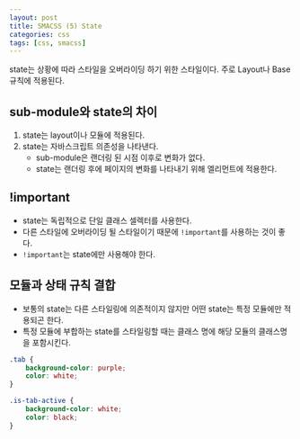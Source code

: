 ```yaml
---
layout: post
title: SMACSS (5) State
categories: css
tags: [css, smacss]
---
```


state는 상황에 따라 스타일을 오버라이딩 하기 위한 스타일이다. 주로 Layout나 Base 규칙에 적용된다.

## sub-module와 state의 차이
1. state는 layout이나 모듈에 적용된다.
2. state는 자바스크립트 의존성을 나타낸다.
   - sub-module은 랜더링 된 시점 이후로 변화가 없다.
   - state는 랜더링 후에 페이지의 변화를 나타내기 위해 엘리먼트에 적용한다. 

## !important
- state는 독립적으로 단일 클래스 셀렉터를 사용한다.
- 다른 스타일에 오버라이딩 될 스타일이기 때문에 `!important`를 사용하는 것이 좋다.
- `!important`는 state에만 사용해야 한다.

## 모듈과 상태 규칙 결합
- 보통의 state는 다른 스타일링에 의존적이지 않지만 어떤 state는 특정 모듈에만 적용되곤 한다.
- 특정 모듈에 부합하는 state를 스타일링할 때는 클래스 명에 해당 모듈의 클래스명을 포함시킨다.

```css
.tab {
    background-color: purple;
    color: white;
}

.is-tab-active {
    background-color: white;
    color: black;
}
```
